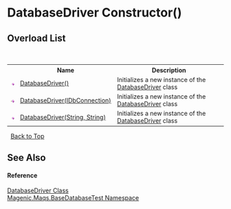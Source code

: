 # DatabaseDriver Constructor()
 


## Overload List
&nbsp;<table><tr><th></th><th>Name</th><th>Description</th></tr><tr><td>![Public method](media/pubmethod.gif "Public method")</td><td><a href="MAQS_5/DataBase_AUTOGENERATED/DatabaseDriver_Constructor">DatabaseDriver()</a></td><td>
Initializes a new instance of the <a href="MAQS_5/DataBase_AUTOGENERATED/DatabaseDriver_Class">DatabaseDriver</a> class</td></tr><tr><td>![Public method](media/pubmethod.gif "Public method")</td><td><a href="MAQS_5/DataBase_AUTOGENERATED/DatabaseDriver_Constructor_(IDbConnection)">DatabaseDriver(IDbConnection)</a></td><td>
Initializes a new instance of the <a href="MAQS_5/DataBase_AUTOGENERATED/DatabaseDriver_Class">DatabaseDriver</a> class</td></tr><tr><td>![Public method](media/pubmethod.gif "Public method")</td><td><a href="MAQS_5/DataBase_AUTOGENERATED/DatabaseDriver_Constructor_(String,_String)">DatabaseDriver(String, String)</a></td><td>
Initializes a new instance of the <a href="MAQS_5/DataBase_AUTOGENERATED/DatabaseDriver_Class">DatabaseDriver</a> class</td></tr></table>&nbsp;
<a href="#databasedriver-constructor">Back to Top</a>

## See Also


#### Reference
<a href="MAQS_5/DataBase_AUTOGENERATED/DatabaseDriver_Class">DatabaseDriver Class</a><br /><a href="MAQS_5/DataBase_AUTOGENERATED/Magenic-Maqs-BaseDatabaseTest_Namespace">Magenic.Maqs.BaseDatabaseTest Namespace</a><br />